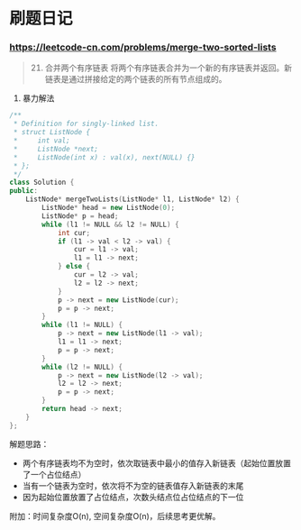 # 刷题日记

### https://leetcode-cn.com/problems/merge-two-sorted-lists

> 21. 合并两个有序链表 将两个有序链表合并为一个新的有序链表并返回。新链表是通过拼接给定的两个链表的所有节点组成的。

1. 暴力解法

```cpp
/**
 * Definition for singly-linked list.
 * struct ListNode {
 *     int val;
 *     ListNode *next;
 *     ListNode(int x) : val(x), next(NULL) {}
 * };
 */
class Solution {
public:
    ListNode* mergeTwoLists(ListNode* l1, ListNode* l2) {
        ListNode* head = new ListNode(0);
        ListNode* p = head;
        while (l1 != NULL && l2 != NULL) {
            int cur;
            if (l1 -> val < l2 -> val) {
                cur = l1 -> val;
                l1 = l1 -> next;
            } else {
                cur = l2 -> val;
                l2 = l2 -> next;
            }
            p -> next = new ListNode(cur);
            p = p -> next;
        }
        while (l1 != NULL) {
            p -> next = new ListNode(l1 -> val);
            l1 = l1 -> next;
            p = p -> next;
        }
        while (l2 != NULL) {
            p -> next = new ListNode(l2 -> val);
            l2 = l2 -> next;
            p = p -> next;
        }
        return head -> next;
    }
};
```
解题思路：

- 两个有序链表均不为空时，依次取链表中最小的值存入新链表（起始位置放置了一个占位结点）
- 当有一个链表为空时，依次将不为空的链表值存入新链表的末尾
- 因为起始位置放置了占位结点，次数头结点位占位结点的下一位

附加：时间复杂度O(n), 空间复杂度O(n)，后续思考更优解。
